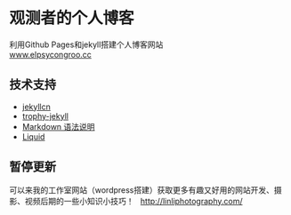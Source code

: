 # 观测者的个人博客
利用Github Pages和jekyll搭建个人博客网站  
www.elpsycongroo.cc

## 技术支持
- [jekyllcn](http://jekyllcn.com/)
- [trophy-jekyll](https://github.com/thomasvaeth/trophy-jekyll)
- [Markdown 语法说明](https://kramdown.gettalong.org/index.html)
- [Liquid](https://github.com/Shopify/liquid/wiki/Liquid-for-Designers)

## 暂停更新
可以来我的工作室网站（wordpress搭建）获取更多有趣又好用的网站开发、摄影、视频后期的一些小知识小技巧！  
http://linliphotography.com/
